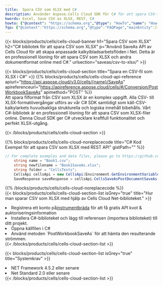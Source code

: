 ```yaml
---
title:  Spara CSV som XLSX med C#
description: Använder Aspose.Cells Cloud SDK för C# för att spara CSV-formatfilen som XLSX-formatfil.
kwords: Excel, Save CSV as XLSX, REST, C#
howto: {"@context": "https://schema.org","@type": "HowTo","name": "How to save CSV as XLSX using the Cells Cloud Net library.","description": "How to save CSV as XLSX using the Cells Cloud Net library.","image": {"@type": "ImageObject"},"url": "/net/saveas/csv-to-xlsx/","step": [{ "@type": "HowToStep","name": "How to save CSV as XLSX using the Cells Cloud Net library. step 1", "image": {"@type": "ImageObject",},"url": "/net/saveas/csv-to-xlsx/","text": "Register an account at <a href='https://dashboard.aspose.cloud/'>Dashboard</a> to get free API quota & authorization details",},{ "@type": "HowToStep","name": "How to save CSV as XLSX using the Cells Cloud Net library. step 1", "image": {"@type": "ImageObject",},"url": "/net/saveas/csv-to-xlsx/","text": "Install C# library and add the reference (import the library) to your project.",},{ "@type": "HowToStep","name": "How to save CSV as XLSX using the Cells Cloud Net library. step 1", "image": {"@type": "ImageObject",},"url": "/net/saveas/csv-to-xlsx/","text": "Open the source file in C#",},{ "@type": "HowToStep","name": "How to save CSV as XLSX using the Cells Cloud Net library. step 1", "image": {"@type": "ImageObject",},"url": "/net/saveas/csv-to-xlsx/","text": "Use the `PostWorkbookSaveAs` method to retrieve the resulting stream.",}, ],"supply": {"@type": "HowToSupply","name": "document"},"tool": [{"@type": "HowToTool","name": "Visual Studio, Visual Studio Code, Rider"},{"@type": "HowToTool","name": "Aspose Cells"}],"totalTime": "PT6M"}
fqa: {"@context":"https://schema.org","@type":"FAQPage","mainEntity":[{"@type":"Question","name":"Why save file as other formats file in C# using REST API?","acceptedAnswer":{"@type":"Answer","text":"Documents are encoded in many ways, and some files may be incompatible with the software you use. To open and read such files, just save them as appropriate file formats.<br/><ol><li>Install .NET SDK and add the reference (import the library) to your project.</li><li>Open the source file in C# using REST API.</li><li>Call the PostWorkbookSaveAsRequest() method, passing an output filename with required extension.</li><li>Get the result of save as a separate file.</li></ol>"}},{"@type":"Question","name":"What file formats can I save as with your C# library?","acceptedAnswer":{"@type":"Answer","text":"We support a variety of file formats for conversion using .NET library, including XLSX, Excel, xls , PDF, CSV, HTML, Markdown, XML, PNG, JPG, TIFF, Json, TXT and many more."}},{"@type":"Question","name":"What is the maximum allowed file size for conversion using this .NET library?","acceptedAnswer":{"@type":"Answer","text":"There are no file size limits for format conversions using .NET library."}}]}
---
```

{{< blocks/products/cells/cells-cloud-banner h1="Spara CSV som XLSX" h2="C# bibliotek för att spara CSV som XLSX" p="Använd SaveAs API av Cells Cloud för att skapa anpassade kalkylbladsarbetsflöden i Net. Detta är en professionell lösning för att spara CSV som XLSX och andra dokumentformat online med C#." urlsection="saveas/csv-to-xlsx/" >}}

{{< blocks/products/cells/cells-cloud-section title="Spara en CSV-fil som XLSX i C#" >}}
{{% blocks/products/cells/cells-cloud-api-reference apiurl="https://api.aspose.cloud/v3.0/cells/{name}/SaveAs" apireferenceurl="https://apireference.aspose.cloud/cells/#/Conversion/PostWorkbookSaveAs" apimethod="POST" %}}
<br/>
Att spara filformat från CSV som XLSX är en komplex uppgift. Alla CSV- till XLSX-formatövergångar utförs av vår C# SDK samtidigt som käll-CSV-kalkylarkets huvudsakliga strukturella och logiska innehåll bibehålls. Vårt C#-bibliotek är en professionell lösning för att spara CSV som XLSX-filer online. Denna Cloud SDK ger C# utvecklare kraftfull funktionalitet och perfekt XLSX-utgång.

{{< /blocks/products/cells/cells-cloud-section >}}

{{% blocks/products/cells/cells-cloud-noreplacecode title="C# Kod Exempel för att spara CSV som XLSX med REST API" gistPath="" %}}
  
```cs
// For complete examples and data files, please go to https://github.com/aspose-cells-cloud/aspose-cells-cloud-dotnet/
    string name = "Book1.csv";
    string newfilename = "Book1SaveAs.xlsx";
    string folder = "CellsTests";
    CellsApi cellsApi = new CellsApi(Environment.GetEnvironmentVariable("ProductClientId"), Environment.GetEnvironmentVariable("ProductClientSecret"));
    SaveResponse saveResponse = cellsApi.CellsSaveAsPostDocumentSaveAs(name, null, newfilename, null,null,folder);
```
  
{{% /blocks/products/cells/cells-cloud-noreplacecode %}}
<br/>
{{< blocks/products/cells/cells-cloud-section-list isGrey="true" title="Hur man sparar CSV som XLSX med hjälp av Cells Cloud Net-biblioteket." >}}
<li> Registrera ett konto på<a href="https://dashboard.aspose.cloud/">instrumentbräda</a> för att få gratis API kvot & auktoriseringsinformation</li>
<li>Installera C#-biblioteket och lägg till referensen (importera biblioteket) till ditt projekt.</li>
<li>Öppna källfilen i C#</li>
<li>Använd metoden `PostWorkbookSaveAs` för att hämta den resulterande strömmen.</li>
{{< /blocks/products/cells/cells-cloud-section-list >}}

{{< blocks/products/cells/cells-cloud-section-list isGrey="true" title="Systemkrav" >}}
<li>NET Framework 4.5.2 eller senare</li>
<li>Net Standard 2.0 eller senare</li>
{{< /blocks/products/cells/cells-cloud-section-list >}}
